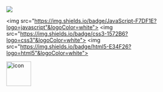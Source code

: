 <img src="https://capsule-render.vercel.app/api?type=waving&color=timeGradient&height=300&animation=fadeIn&section=header&text=Ehyun's%20github&fontSize=90" />

<img src="https://img.shields.io/badge/JavaScript-F7DF1E?logo=javascript"&logoColor=white"> <img src="https://img.shields.io/badge/css3-1572B6?logo=css3"&logoColor=white"> <img src="https://img.shields.io/badge/html5-E34F26?logo=html5"&logoColor=white">
<div style="display: flex; align-items: flex-start;"><img src="https://techstack-generator.vercel.app/js-icon.svg" alt="icon" width="65" height="65" /></div>
